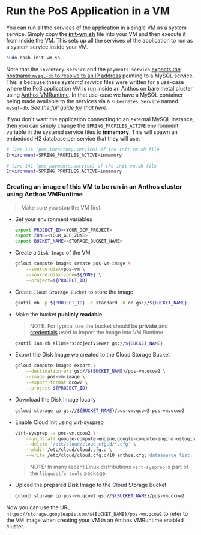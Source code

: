 # Run the PoS Application in a VM

You can run all the services of the application in a single VM as a system
service. Simply copy the [**init-vm.sh**](init-vm.sh) file into your VM and then
execute it from inside the VM. This sets up all the services of the application
to run as a system service inside your VM.

```sh
sudo bash init-vm.sh
```

Note that the `inventory service` and the `payments service`
[expects the hostname `mysql-db` to resolve to an IP address](init-vm.sh#L115)
pointing to a MySQL service. This is because these _systemd service_ files were
written for a use-case where the PoS application VM is run inside an Anthos on
bare metal cluster using [Anthos VMRuntime](https://cloud.google.com/anthos/clusters/docs/bare-metal/latest/how-to/vm-workloads). In that use-case we have a MySQL container being made
available to the services via a `Kubernetes Service` named `mysql-db`. _See the
[full guide for that here](https://github.com/GoogleCloudPlatform/anthos-samples/tree/main/anthos-vmruntime)._

If you don't want the application connecting to an external MySQL instance, then
you can simply change the `SPRING_PROFILES_ACTIVE` environment variable in the
systemd service files to **inmemory**. This will spawn an embedded H2 database
per service that they will use.

```sh
# line 116 (pos_inventory.service) of the init-vm.sh file
Environment=SPRING_PROFILES_ACTIVE=inmemory

# line 141 (pos_payments.service) of the init-vm.sh file
Environment=SPRING_PROFILES_ACTIVE=inmemory
```

### Creating an image of this VM to be run in an Anthos cluster using Anthos VMRuntime

> Make sure you stop the VM first.
- Set your environment variables
    ```sh
    export PROJECT_ID=<YOUR_GCP_PROJECT>
    export ZONE=<YOUR_GCP_ZONE>
    export BUCKET_NAME=<STORAGE_BUCKET_NAME>
    ```

- Create a `Disk Image` of the VM
    ```sh
    gcloud compute images create pos-vm-image \
        --source-disk=pos-vm \
        --source-disk-zone=${ZONE} \
        --project=${PROJECT_ID}
    ```

- Create `Cloud Storage Bucket` to store the image
    ```sh
    gsutil mb -p ${PROJECT_ID} -c standard -b on gs://${BUCKET_NAME}
    ```

- Make the bucket **publicly readable**
    > NOTE: For typical use the bucket should be **private** and [credentials](https://cloud.google.com/anthos/clusters/docs/bare-metal/latest/vm-runtime/create-storage-credentials) used to import the image into VM Runtime.
    ```sh
    gsutil iam ch allUsers:objectViewer gs://${BUCKET_NAME}
    ```


- Export the Disk Image we created to the Cloud Storage Bucket
    ```sh
    gcloud compute images export \
        --destination-uri gs://${BUCKET_NAME}/pos-vm.qcow2 \
        --image pos-vm-image \
        --export-format qcow2 \
        --project ${PROJECT_ID}
    ```

- Download the Disk Image locally
    ```sh
    gcloud storage cp gs://${BUCKET_NAME}/pos-vm.qcow2 pos-vm.qcow2
    ```

- Enable Cloud Init using virt-sysprep
    ```sh
    virt-sysprep -a pos-vm.qcow2 \
        --uninstall google-compute-engine,google-compute-engine-oslogin,google-guest-agent,google-osconfig-agent \
        --delete '/etc/cloud/cloud.cfg.d/*.cfg' \
        --mkdir /etc/cloud/cloud.cfg.d \
        --write /etc/cloud/cloud.cfg.d/10_anthos.cfg:'datasource_list: [ NoCloud, ConfigDrive, None ]\n'
    ```
    > NOTE: In many recent Linux distributions `virt-sysprep` is part of the `libguestfs-tools` package.

- Upload the prepared Disk Image to the Cloud Storage Bucket
    ```sh
    gcloud storage cp pos-vm.qcow2 gs://${BUCKET_NAME}/pos-vm.qcow2
    ```

Now you can use the URL `https://storage.googleapis.com/${BUCKET_NAME}/pos-vm.qcow2`
to refer to the VM image when creating your VM in an Anthos VMRuntime enabled
cluster.
